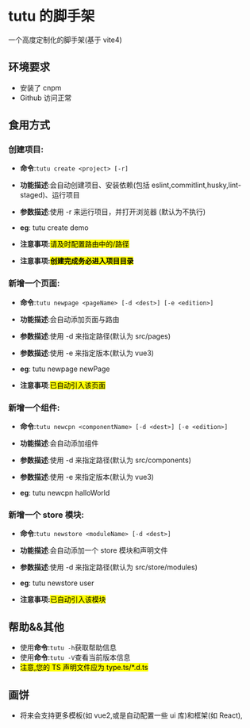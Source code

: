 # tutu 的脚手架

一个高度定制化的脚手架(基于 vite4)

## 环境要求

- 安装了 cnpm
- Github 访问正常

## 食用方式

### 创建项目:

- **命令**:`tutu create <project> [-r]`

- **功能描述**:会自动创建项目、安装依赖(包括 eslint,commitlint,husky,lint-staged)、运行项目
- **参数描述**:使用 -r 来运行项目，并打开浏览器 (默认为不执行)
- **eg**: tutu create demo
- **注意事项:**<mark>请及时配置路由中的/路径</mark>
- **注意事项:<mark>创建完成务必进入项目目录**</mark>

### 新增一个页面:

- **命令**:`tutu newpage <pageName> [-d <dest>] [-e <edition>]`

- **功能描述**:会自动添加页面与路由
- **参数描述**:使用 -d 来指定路径(默认为 src/pages)
- **参数描述**:使用 -e 来指定版本(默认为 vue3)
- **eg**: tutu newpage newPage
- **注意事项**:<mark>已自动引入该页面</mark>

### 新增一个组件:

- **命令**:`tutu newcpn <componentName> [-d <dest>] [-e <edition>]`

- **功能描述**:会自动添加组件
- **参数描述**:使用 -d 来指定路径(默认为 src/components)
- **参数描述**:使用 -e 来指定版本(默认为 vue3)
- **eg**: tutu newcpn halloWorld

### 新增一个 store 模块:

- **命令**:`tutu newstore <moduleName> [-d <dest>]`

- **功能描述**:会自动添加一个 store 模块和声明文件
- **参数描述**:使用 -d 来指定路径(默认为 src/store/modules)
- **eg**: tutu newstore user
- **注意事项:**<mark>已自动引入该模块</mark>

## 帮助&&其他

- 使用**命令**:`tutu -h`获取帮助信息
- 使用**命令**:`tutu -V`查看当前版本信息
- <mark>注意,您的 TS 声明文件应为 type.ts/\*.d.ts</mark>

## 画饼

- 将来会支持更多模板(如 vue2,或是自动配置一些 ui 库)和框架(如 React),
